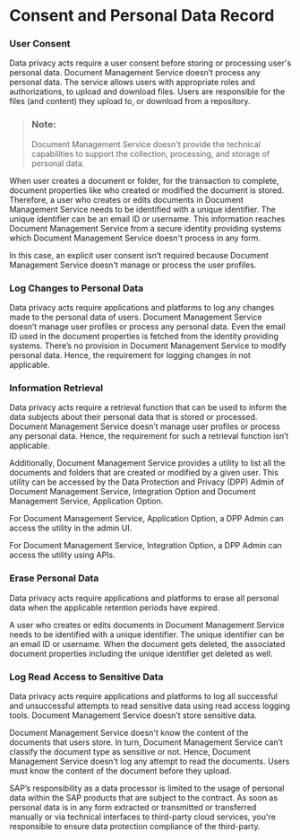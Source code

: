 <!-- loiofa645de4e5274004ae580408ed260f0c -->

# Consent and Personal Data Record





### User Consent

Data privacy acts require a user consent before storing or processing user's personal data. Document Management Service doesn’t process any personal data. The service allows users with appropriate roles and authorizations, to upload and download files. Users are responsible for the files \(and content\) they upload to, or download from a repository.

> ### Note:  
> Document Management Service doesn't provide the technical capabilities to support the collection, processing, and storage of personal data.

When user creates a document or folder, for the transaction to complete, document properties like who created or modified the document is stored. Therefore, a user who creates or edits documents in Document Management Service needs to be identified with a unique identifier. The unique identifier can be an email ID or username. This information reaches Document Management Service from a secure identity providing systems which Document Management Service doesn't process in any form.

In this case, an explicit user consent isn’t required because Document Management Service doesn't manage or process the user profiles.



### Log Changes to Personal Data

Data privacy acts require applications and platforms to log any changes made to the personal data of users. Document Management Service doesn’t manage user profiles or process any personal data. Even the email ID used in the document properties is fetched from the identity providing systems. There’s no provision in Document Management Service to modify personal data. Hence, the requirement for logging changes in not applicable.



### Information Retrieval

Data privacy acts require a retrieval function that can be used to inform the data subjects about their personal data that is stored or processed. Document Management Service doesn’t manage user profiles or process any personal data. Hence, the requirement for such a retrieval function isn’t applicable.

Additionally, Document Management Service provides a utility to list all the documents and folders that are created or modified by a given user. This utility can be accessed by the Data Protection and Privacy \(DPP\) Admin of Document Management Service, Integration Option and Document Management Service, Application Option.

For Document Management Service, Application Option, a DPP Admin can access the utility in the admin UI.

For Document Management Service, Integration Option, a DPP Admin can access the utility using APIs.



### Erase Personal Data

Data privacy acts require applications and platforms to erase all personal data when the applicable retention periods have expired.

A user who creates or edits documents in Document Management Service needs to be identified with a unique identifier. The unique identifier can be an email ID or username. When the document gets deleted, the associated document properties including the unique identifier get deleted as well.



### Log Read Access to Sensitive Data

Data privacy acts require applications and platforms to log all successful and unsuccessful attempts to read sensitive data using read access logging tools. Document Management Service doesn’t store sensitive data.

Document Management Service doesn't know the content of the documents that users store. In turn, Document Management Service can’t classify the document type as sensitive or not. Hence, Document Management Service doesn't log any attempt to read the documents. Users must know the content of the document before they upload.

SAP’s responsibility as a data processor is limited to the usage of personal data within the SAP products that are subject to the contract. As soon as personal data is in any form extracted or transmitted or transferred manually or via technical interfaces to third-party cloud services, you're responsible to ensure data protection compliance of the third-party.

